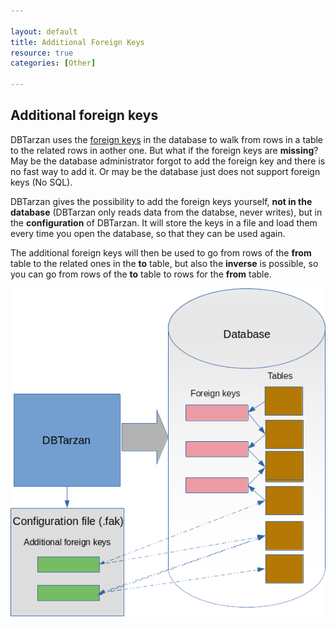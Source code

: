 ```yaml
---

layout: default
title: Additional Foreign Keys
resource: true
categories: [Other]

---
```


## Additional foreign keys

DBTarzan uses the [foreign keys](ForeignKeys) in the database to walk from rows in a table to the related rows in aother one.
But what if the foreign keys are **missing**?
May be the database administrator forgot to add the foreign key and there is no fast way to add it.
Or may be the database just does not support foreign keys (No SQL).

DBTarzan gives the possibility to add the foreign keys yourself, **not in the database** (DBTarzan only reads data from the databse, never writes), but in the **configuration** of DBTarzan.
It will store the keys in a file and load them every time you open the database, so that they can be used again.

The additional foreign keys will then be used to go from rows of the **from** table to the related ones in the **to** table, but also the **inverse** is possible, so you can go from rows of the **to** table to rows for the **from** table.


![Additiional foreign keys](images/additionalForeignKeys.png)



